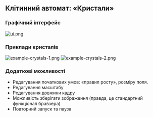 ## Клітинний автомат: «Кристали»

### Графічний інтерфейс

![ui.png](https://i.imgur.com/RRCqWxc.png)

### Приклади кристалів

![example-crystals-1.png](https://i.imgur.com/t7mKIkp.png)
![example-crystals-2.png](https://i.imgur.com/kDQMk03.png)

### Додаткові можливості
- Редагування початкових умов: «правил росту», розміру поля.
- Редагування масштабу
- Редагування довжини кадру
- Можливість зберігати зображення (правда, це стандартний функціонал бравзера)
- Повторний запуск та пауза
